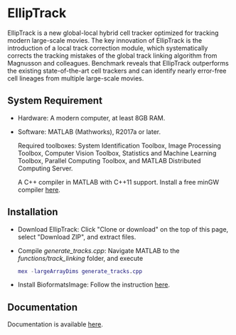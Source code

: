 # EllipTrack

EllipTrack is a new global-local hybrid cell tracker optimized for tracking modern large-scale movies. The key innovation of EllipTrack is the introduction of a local track correction module, which systematically corrects the tracking mistakes of the global track linking algorithm from Magnusson and colleagues. Benchmark reveals that EllipTrack outperforms the existing state-of-the-art cell trackers and can identify nearly error-free cell lineages from multiple large-scale movies.

## System Requirement

* Hardware: A modern computer, at least 8GB RAM.

* Software: MATLAB (Mathworks), R2017a or later.

  Required toolboxes: System Identification Toolbox, Image Processing Toolbox, Computer Vision Toolbox, Statistics and Machine Learning Toolbox, Parallel Computing Toolbox, and MATLAB Distributed Computing Server.

  A C++ compiler in MATLAB with C++11 support. Install a free minGW compiler [here](<https://www.mathworks.com/matlabcentral/answers/313290-how-do-i-install-mingw-for-use-in-matlab>).

## Installation

* Download EllipTrack: Click "Clone or download" on the top of this page, select "Download ZIP", and extract files.

* Compile *generate_tracks.cpp*: Navigate MATLAB to the *functions/track_linking* folder, and execute

  ```matlab
  mex -largeArrayDims generate_tracks.cpp
  ```

* Install BioformatsImage: Follow the instruction [here](https://biof-git.colorado.edu/biofrontiers-imaging/bioformats-image-toolbox/wikis/home).

## Documentation

Documentation is available [here](<http://elliptrack.readthedocs.org/>).

